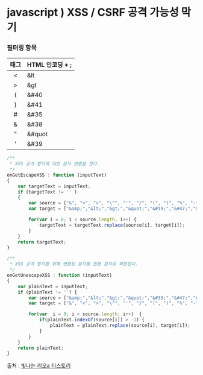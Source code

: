 

# javascript ) XSS / CSRF 공격 가능성 막기

### 필터링 항목



| 태그 | HTML 인코딩 + ; |
| :--: | --------------- |
|  <   | &lt             |
|  >   | &gt             |
|  (   | &#40            |
|  )   | &#41            |
|  #   | &#35            |
|  &   | &#38            |
|  "   | &#quot          |
|  '   | &#39            |



```javascript
/**
 * XSS 공격 방지에 대한 문자 변환을 한다.
 */
onGetEscapeXSS : function (inputText)
{
    var targetText = inputText;
    if (targetText != '' )
    {
        var source = ["&", "<", ">", "\"", "'", "/", "(", ")", "%", "-"];
        var target = ["&amp;","&lt;","&gt;","&quot;","&#39;","&#47;","&#40;","&#41;","&#37;","&#45;"];

        for(var i = 0; i < source.length; i++) {
            targetText = targetText.replace(source[i], target[i]);
        }
    }
    return targetText;
}

/**
 * XSS 공격 방지를 위해 변환된 문자를 원본 문자로 복원한다.
 */
onGetUnescapeXSS : function (inputText)
{
    var plainText = inputText;
    if (plainText != '') {
        var source = ["&amp;","&lt;","&gt;","&quot;","&#39;","&#47;","&#40;","&#41;","&#37;","&#45;"];
        var target = ["&", "<", ">", "\"", "'", "/", "(", ")", "%", "-"];

        for(var  i = 0; i < source.length; i++)  {
            if(plainText.indexOf(source[i]) > -1) {
                plainText = plainText.replace(source[i], target[i]);
            }
        }
    }
    return plainText;
}
```



출처 : [빛나는 리오a 티스토리](https://rios.tistory.com/entry/JS-XSS-CSRF-%EA%B3%B5%EA%B2%A9-%EA%B0%80%EB%8A%A5%EC%84%B1-%EB%A7%89%EA%B8%B0%EC%8A%A4%ED%81%AC%EB%A6%BD%ED%8A%B8?category=711004)

